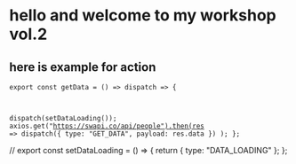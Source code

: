 # hello and welcome to my workshop vol.2

## here is example for action

<code>export const getData = () => dispatch => {

dispatch(setDataLoading());
axios.get("https://swapi.co/api/people").then(res =>
dispatch({
type: "GET_DATA",
payload: res.data
})
);
};
</code>

//
export const setDataLoading = () => {
return {
type: "DATA_LOADING"
};
};
